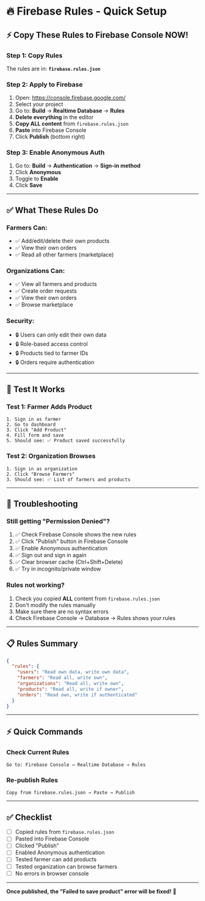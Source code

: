 # 🔥 Firebase Rules - Quick Setup

## ⚡ Copy These Rules to Firebase Console NOW!

### Step 1: Copy Rules
The rules are in: **`firebase.rules.json`**

### Step 2: Apply to Firebase
1. Open: https://console.firebase.google.com/
2. Select your project
3. Go to: **Build** → **Realtime Database** → **Rules**
4. **Delete everything** in the editor
5. **Copy ALL content** from `firebase.rules.json`
6. **Paste** into Firebase Console
7. Click **Publish** (bottom right)

### Step 3: Enable Anonymous Auth
1. Go to: **Build** → **Authentication** → **Sign-in method**
2. Click **Anonymous**
3. Toggle to **Enable**
4. Click **Save**

---

## ✅ What These Rules Do

### Farmers Can:
- ✅ Add/edit/delete their own products
- ✅ View their own orders
- ✅ Read all other farmers (marketplace)

### Organizations Can:
- ✅ View all farmers and products
- ✅ Create order requests
- ✅ View their own orders
- ✅ Browse marketplace

### Security:
- 🔒 Users can only edit their own data
- 🔒 Role-based access control
- 🔒 Products tied to farmer IDs
- 🔒 Orders require authentication

---

## 🧪 Test It Works

### Test 1: Farmer Adds Product
```
1. Sign in as farmer
2. Go to dashboard
3. Click "Add Product"
4. Fill form and save
5. Should see: ✅ Product saved successfully
```

### Test 2: Organization Browses
```
1. Sign in as organization
2. Click "Browse Farmers"
3. Should see: ✅ List of farmers and products
```

---

## 🚨 Troubleshooting

### Still getting "Permission Denied"?

1. ✅ Check Firebase Console shows the new rules
2. ✅ Click "Publish" button in Firebase Console
3. ✅ Enable Anonymous authentication
4. ✅ Sign out and sign in again
5. ✅ Clear browser cache (Ctrl+Shift+Delete)
6. ✅ Try in incognito/private window

### Rules not working?

1. Check you copied **ALL** content from `firebase.rules.json`
2. Don't modify the rules manually
3. Make sure there are no syntax errors
4. Check Firebase Console → Database → Rules shows your rules

---

## 📋 Rules Summary

```json
{
  "rules": {
    "users": "Read own data, write own data",
    "farmers": "Read all, write own",
    "organizations": "Read all, write own", 
    "products": "Read all, write if owner",
    "orders": "Read own, write if authenticated"
  }
}
```

---

## ⚡ Quick Commands

### Check Current Rules
```
Go to: Firebase Console → Realtime Database → Rules
```

### Re-publish Rules
```
Copy from firebase.rules.json → Paste → Publish
```

---

## ✅ Checklist

- [ ] Copied rules from `firebase.rules.json`
- [ ] Pasted into Firebase Console
- [ ] Clicked "Publish"
- [ ] Enabled Anonymous authentication
- [ ] Tested farmer can add products
- [ ] Tested organization can browse farmers
- [ ] No errors in browser console

---

**Once published, the "Failed to save product" error will be fixed!** 🎉
